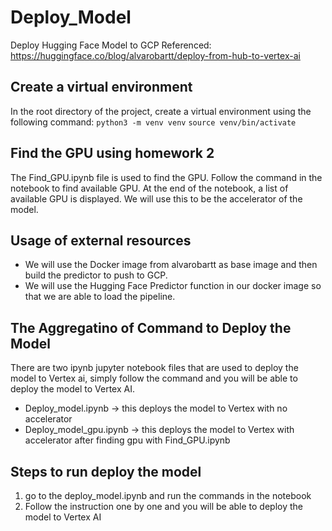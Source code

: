 # Deploy_Model
Deploy Hugging Face Model to GCP 
Referenced: https://huggingface.co/blog/alvarobartt/deploy-from-hub-to-vertex-ai

## Create a virtual environment
In the root directory of the project, create a virtual environment using the following command:
```python3 -m venv venv```
```source venv/bin/activate```

## Find the GPU using homework 2
The Find_GPU.ipynb file is used to find the GPU. Follow the command in the notebook to find available GPU.
At the end of the notebook, a list of available GPU is displayed.
We will use this to be the accelerator of the model.

## Usage of external resources
- We will use the Docker image from alvarobartt as base image and then build the predictor to push to GCP.
- We will use the Hugging Face Predictor function in our docker image so that we are able to load the pipeline.

## The Aggregatino of Command to Deploy the Model
There are two ipynb jupyter notebook files that are used to deploy the model to Vertex ai, simply follow the command and you will be able to
deploy the model to Vertex AI.
- Deploy_model.ipynb -> this deploys the model to Vertex with no accelerator
- Deploy_model_gpu.ipynb -> this deploys the model to Vertex with accelerator after finding gpu with Find_GPU.ipynb

## Steps to run deploy the model
1. go to the deploy_model.ipynb and run the commands in the notebook
2. Follow the instruction one by one and you will be able to deploy the model to Vertex AI